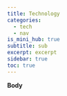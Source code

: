 ```yaml
---
title: Technology
categories:
  - tech
  - nav
is_mini_hub: true
subtitle: sub
excerpt: excerpt
sidebar: true
toc: true
---
```


**Body**
